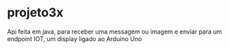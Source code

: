 # projeto3x
Api feita em java, para receber uma messagem ou imagem e enviar para um endpoint IOT, um display ligado ao Arduino Uno
